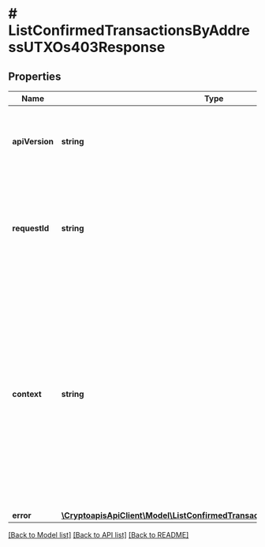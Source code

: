 # # ListConfirmedTransactionsByAddressUTXOs403Response

## Properties

Name | Type | Description | Notes
------------ | ------------- | ------------- | -------------
**apiVersion** | **string** | Specifies the version of the API that incorporates this endpoint. |
**requestId** | **string** | Defines the ID of the request. The &#x60;requestId&#x60; is generated by Crypto APIs and it&#39;s unique for every request. |
**context** | **string** | In batch situations the user can use the context to correlate responses with requests. This property is present regardless of whether the response was successful or returned as an error. &#x60;context&#x60; is specified by the user. | [optional]
**error** | [**\CryptoapisApiClient\Model\ListConfirmedTransactionsByAddressUTXOsE403**](ListConfirmedTransactionsByAddressUTXOsE403.md) |  |

[[Back to Model list]](../../README.md#models) [[Back to API list]](../../README.md#endpoints) [[Back to README]](../../README.md)

